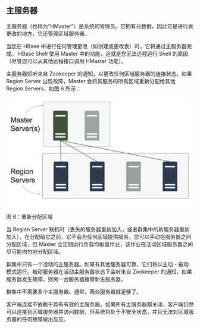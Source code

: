 ## 主服务器

主服务器（也称为“HMaster”）是系统的管理员。它拥有元数据，因此它是进行表更改的地方，它还管理区域服务器。

当您在 HBase 中进行任何管理更改（如创建或更改表）时，它将通过主服务器完成。 HBase Shell 使用 Master 中的功能，这就是您无法远程运行 Shell 的原因（尽管您可以从其他远程接口调用 HMaster 功能）。

主服务器侦听来自 Zookeeper 的通知，以更改任何区域服务器的连接状态。如果 Region Server 出现故障，Master 会将其服务的所有区域重新分配给其他 Region Servers，如图 6 所示：

![](img/00017.jpeg)

图 6：重新分配区域

当 Region Server 联机时（丢失的服务器重新加入，或者群集中的新服务器重新加入），在分配给它之前，它不会为任何区域提供服务。您可以手动在服务器之间分配区域，但 Master 会定期运行负载均衡器作业，该作业在活动区域​​服务器之间尽可能均匀地分配区域。

群集中只有一个活动的主服务器。如果有其他服务器可靠，它们将以主动 - 被动模式运行。被动服务器在活动主服务器状态下监听来自 Zookeeper 的通知，如果服务器发生故障，则另一台服务器接管新主服务器。

群集中不需要多个主服务器。通常，两台服务器就足够了。

客户端连接不依赖于具有有效的主服务器。如果所有主服务器都关闭，客户端仍然可以连接到区域服务器并访问数据，但系统将处于不安全状态，并且无法对区域服务器的任何故障做出反应。